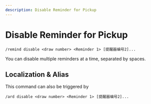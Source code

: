 ```yaml
---
description: Disable Reminder for Pickup
---
```


# Disable Reminder for Pickup

```
/remind disable <draw number> <Reminder 1> [提醒器编号2]...
```

You can disable multiple reminders at a time, separated by spaces.

## Localization & Alias

This command can also be triggered by

```
/ard disable <draw number> <Reminder 1> [提醒器编号2]...
```
